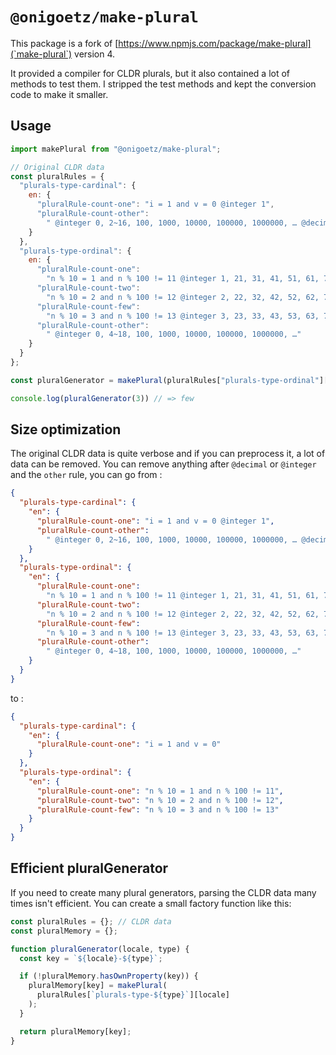 # `@onigoetz/make-plural`

This package is a fork of [https://www.npmjs.com/package/make-plural](`make-plural`) version 4.

It provided a compiler for CLDR plurals, but it also contained a lot of methods to test them.
I stripped the test methods and kept the conversion code to make it smaller.

## Usage

```javascript
import makePlural from "@onigoetz/make-plural";

// Original CLDR data
const pluralRules = {
  "plurals-type-cardinal": {
    en: {
      "pluralRule-count-one": "i = 1 and v = 0 @integer 1",
      "pluralRule-count-other":
        " @integer 0, 2~16, 100, 1000, 10000, 100000, 1000000, … @decimal 0.0~1.5, 10.0, 100.0, 1000.0, 10000.0, 100000.0, 1000000.0, …"
    }
  },
  "plurals-type-ordinal": {
    en: {
      "pluralRule-count-one":
        "n % 10 = 1 and n % 100 != 11 @integer 1, 21, 31, 41, 51, 61, 71, 81, 101, 1001, …",
      "pluralRule-count-two":
        "n % 10 = 2 and n % 100 != 12 @integer 2, 22, 32, 42, 52, 62, 72, 82, 102, 1002, …",
      "pluralRule-count-few":
        "n % 10 = 3 and n % 100 != 13 @integer 3, 23, 33, 43, 53, 63, 73, 83, 103, 1003, …",
      "pluralRule-count-other":
        " @integer 0, 4~18, 100, 1000, 10000, 100000, 1000000, …"
    }
  }
};

const pluralGenerator = makePlural(pluralRules["plurals-type-ordinal"]["en"]);

console.log(pluralGenerator(3)) // => few

```

## Size optimization

The original CLDR data is quite verbose and if you can preprocess it, a lot of data can be removed.
You can remove anything after `@decimal` or `@integer` and the `other` rule, you can go from :

```json
{
  "plurals-type-cardinal": {
    "en": {
      "pluralRule-count-one": "i = 1 and v = 0 @integer 1",
      "pluralRule-count-other":
        " @integer 0, 2~16, 100, 1000, 10000, 100000, 1000000, … @decimal 0.0~1.5, 10.0, 100.0, 1000.0, 10000.0, 100000.0, 1000000.0, …"
    }
  },
  "plurals-type-ordinal": {
    "en": {
      "pluralRule-count-one":
        "n % 10 = 1 and n % 100 != 11 @integer 1, 21, 31, 41, 51, 61, 71, 81, 101, 1001, …",
      "pluralRule-count-two":
        "n % 10 = 2 and n % 100 != 12 @integer 2, 22, 32, 42, 52, 62, 72, 82, 102, 1002, …",
      "pluralRule-count-few":
        "n % 10 = 3 and n % 100 != 13 @integer 3, 23, 33, 43, 53, 63, 73, 83, 103, 1003, …",
      "pluralRule-count-other":
        " @integer 0, 4~18, 100, 1000, 10000, 100000, 1000000, …"
    }
  }
}
```

to :

```json
{
  "plurals-type-cardinal": {
    "en": {
      "pluralRule-count-one": "i = 1 and v = 0"
    }
  },
  "plurals-type-ordinal": {
    "en": {
      "pluralRule-count-one": "n % 10 = 1 and n % 100 != 11",
      "pluralRule-count-two": "n % 10 = 2 and n % 100 != 12",
      "pluralRule-count-few": "n % 10 = 3 and n % 100 != 13"
    }
  }
}
```

## Efficient pluralGenerator

If you need to create many plural generators, parsing the CLDR data many times isn't efficient.
You can create a small factory function like this:

```javascript
const pluralRules = {}; // CLDR data
const pluralMemory = {};

function pluralGenerator(locale, type) {
  const key = `${locale}-${type}`;

  if (!pluralMemory.hasOwnProperty(key)) {
    pluralMemory[key] = makePlural(
      pluralRules[`plurals-type-${type}`][locale]
    );
  }

  return pluralMemory[key];
}
```
